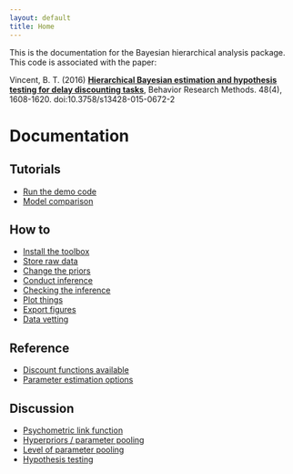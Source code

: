 ```yaml
---
layout: default
title: Home
---
```


This is the documentation for the Bayesian hierarchical analysis package. This code is associated with the paper:

Vincent, B. T. (2016) **[Hierarchical Bayesian estimation and hypothesis testing for delay discounting tasks](http://link.springer.com/article/10.3758%2Fs13428-015-0672-2)**, Behavior Research Methods. 48(4), 1608-1620. doi:10.3758/s13428-015-0672-2

# Documentation

## Tutorials
- [Run the demo code](tutorial/run_demo_code)
- [Model comparison](tutorial/model_comparison)

## How to
- [Install the toolbox](howto/install.md)
- [Store raw data](howto/store_raw_data.md)
- [Change the priors](howto/change_priors.md)
- [Conduct inference](howto/conduct_inference.md)
- [Checking the inference](howto/check_inference.md)
- [Plot things](howto/plot_things.md)
- [Export figures](howto/export_figures.md)
- [Data vetting](howto/data_vetting.md)

## Reference
- [Discount functions available](ref/discount_functions.md)
- [Parameter estimation options](ref/param_estimation_options.md)

## Discussion
- [Psychometric link function](discussion/psychometric_link_function.md)
- [Hyperpriors / parameter pooling](discussion/hyperpriors.md)
- [Level of parameter pooling](discussion/level_of_pooling.md)
- [Hypothesis testing](discussion/hypothesis_testing.md)
